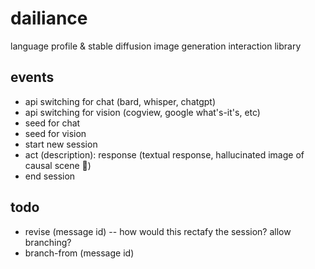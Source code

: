 # dailiance
language profile & stable diffusion image generation interaction library

## events

- api switching for chat (bard, whisper, chatgpt)
- api switching for vision (cogview, google what's-it's, etc)
- seed for chat
- seed for vision
- start new session
- act (description): response (textual response, hallucinated image of causal scene 🍕)
- end session

## todo
- revise (message id) -- how would this rectafy the session? allow branching?
- branch-from (message id)
